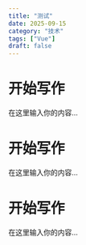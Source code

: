 ```yaml
---
title: "测试"
date: 2025-09-15
category: "技术"
tags: ["Vue"]
draft: false
---
```


# 开始写作

在这里输入你的内容...

# 开始写作

在这里输入你的内容...

# 开始写作

在这里输入你的内容...